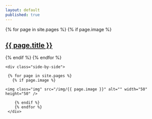 ```yaml
---
layout: default
published: true
---
```

<p>
  
  {% for page in site.pages %}
          {% if page.image %}
   <div class="home-column"><h2><a class="page-link" href="{{ page.url | prepend: site.baseurl }}">{{ page.title }}</a></h2>
            <img class="img" src="/img/{{ page.image }}" alt="" />
  </div>
          {% endif %}
        {% endfor %}  
  
    <div class="side-by-side">
   
     {% for page in site.pages %}
       {% if page.image %}
        
    <img class="img" src="/img/{{ page.image }}" alt="" width="50" height="50" />
        
        {% endif %}
        {% endfor %}  
     </div>
  </p>

